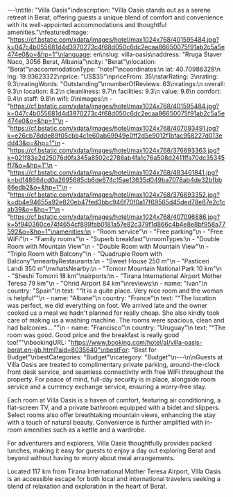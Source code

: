 ---\ntitle: "Villa Oasis"\ndescription: "Villa Oasis stands out as a serene retreat in Berat, offering guests a unique blend of comfort and convenience with its well-appointed accommodations and thoughtful amenities."\nfeaturedImage: "https://cf.bstatic.com/xdata/images/hotel/max1024x768/401595484.jpg?k=047c4b055681d4d3970273c4f68d050c6dc2ecaa86650075f91ab2c5a5e474e0&o=&hp=1"\nlanguage: en\nslug: villa-oasis\naddress: "Rruga Staver Naco, 3056 Berat, Albania"\ncity: "Berat"\nlocation: "Berat"\naccommodationType: "hotel"\ncoordinates:\n  lat: 40.70986328\n  lng: 19.93623322\nprice: "US$35"\npriceFrom: 35\nstarRating: 3\nrating: 9.3\nratingWords: "Outstanding"\nnumberOfReviews: 63\nratings:\n  overall: 9.3\n  location: 8.2\n  cleanliness: 9.7\n  facilities: 9.3\n  value: 9.6\n  comfort: 9.4\n  staff: 9.8\n  wifi: 0\nimages:\n  - "https://cf.bstatic.com/xdata/images/hotel/max1024x768/401595484.jpg?k=047c4b055681d4d3970273c4f68d050c6dc2ecaa86650075f91ab2c5a5e474e0&o=&hp=1"\n  - "https://cf.bstatic.com/xdata/images/hotel/max1024x768/407093491.jpg?k=e26cb78dde89f05cbb4c1e60ab69949e0ff2d5e9012f1bfac958227d013edd43&o=&hp=1"\n  - "https://cf.bstatic.com/xdata/images/hotel/max1024x768/376693363.jpg?k=021f83e2d25076d0fa345a8502c2786ab4fa1c76a508d2411ffa70dc35345ff7&o=&hp=1"\n  - "https://cf.bstatic.com/xdata/images/hotel/max1024x768/483461841.jpg?k=bd148664cd0a2695685cb6de674c15ae13635d049ba7078ab4de32bfbb66edb2&o=&hp=1"\n  - "https://cf.bstatic.com/xdata/images/hotel/max1024x768/376693352.jpg?k=db4e94655a92e820eb47fed3bbc946f70f0a17f69565d45ded78e87e2c1cab39&o=&hp=1"\n  - "https://cf.bstatic.com/xdata/images/hotel/max1024x768/407096886.jpg?k=5f940360ce74f4654cf899fab0181a57e82c379f1d866c4b4e8e8bf958a77592&o=&hp=1"\namenities:\n  - "Room service"\n  - "Free parking"\n  - "Free WiFi"\n  - "Family rooms"\n  - "Superb breakfast"\nroomTypes:\n  - "Double Room with Mountain View"\n  - "Double Room with Mountain View"\n  - "Triple Room with Balcony"\n  - "Quadruple Room with Balcony"\nnearbyRestaurants:\n  - "Sweet House 250 m"\n  - "Pasticeri Landi 350 m"\nwhatsNearby:\n  - "Tomorr Mountain National Park 10 km"\n  - "Sheshi Tomorri 18 km"\nairports:\n  - "Tirana International Airport Mother Teresa 79 km"\n  - "Ohrid Airport 84 km"\nreviews:\n  - name: "Ivan"\n    country: "Spain"\n    text: "“It is a quite place. Very nice room and the woman is helpful”"\n  - name: "Albane"\n    country: "France"\n    text: "“The location was perfect, we did everything on foot. We arrived late and the owner cooked us a meal we hadn't planned for really cheap. She also kindly took care of making us a washing machine. The rooms were spacious, clean and had balconies....”"\n  - name: "Francisco"\n    country: "Uruguay"\n    text: "“The room was good. Good price and the breakfast is really good too!”"\nbookingURL: "https://www.booking.com/hotel/al/villa-oasis-berat.en-gb.html?aid=8035640"\nbestFor: "Best for Budget"\nbestCategories: "Budget"\ncategory: "Budget"\n---\n\nGuests at Villa Oasis are treated to complimentary private parking, around-the-clock front desk service, and seamless connectivity with free WiFi throughout the property. For peace of mind, full-day security is in place, alongside room service and a currency exchange service, ensuring a worry-free stay.

Each room at Villa Oasis is a haven of comfort, featuring air conditioning, a flat-screen TV, and a private bathroom equipped with a bidet and slippers. Select rooms also offer breathtaking mountain views, enhancing the stay with a touch of natural beauty. Convenience is further amplified with in-room amenities such as a kettle and a wardrobe.

For adventurers and explorers, Villa Oasis thoughtfully provides packed lunches, making it easy for guests to enjoy a day out exploring Berat and beyond without having to worry about meal arrangements.

Located 117 km from Tirana International Mother Teresa Airport, Villa Oasis is an accessible escape for both local and international travelers seeking a blend of relaxation and exploration in the heart of Berat.